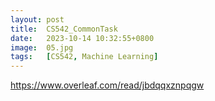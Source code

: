 ```yaml
---
layout: post
title:  CS542_CommonTask
date:   2023-10-14 10:32:55+0800
image:  05.jpg
tags:   [CS542, Machine Learning]
---
```


https://www.overleaf.com/read/jbdqqxznpqgw
